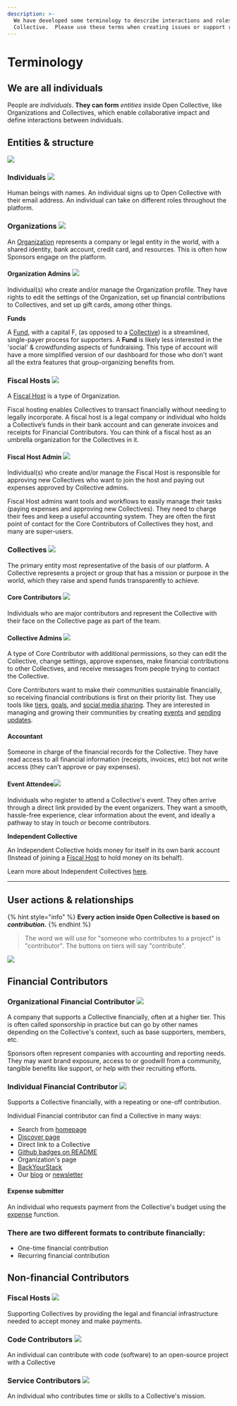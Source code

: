 ```yaml
---
description: >-
  We have developed some terminology to describe interactions and roles on Open
  Collective.  Please use these terms when creating issues or support requests.
---
```


# Terminology

## We are all individuals

People are _individuals_. **They can form** _entities_ inside Open Collective, like Organizations and Collectives, which enable collaborative impact and define interactions between individuals.

## Entities & structure

![](<../.gitbook/assets/2 (4) (1) (1).png>)

### Individuals ![](<../.gitbook/assets/about\_terminology\_individual\_2019-07-09 (2) (1) (1) (9).png>)

Human beings with names. An individual signs up to Open Collective with their email address. An individual can take on different roles throughout the platform.

### Organizations ![](<../.gitbook/assets/about\_terminology\_organization\_2019-07-09 (1) (2) (2) (2) (2) (2) (2) (2) (1) (1) (1) (1).png>)

An [Organization](../financial-contributors/organizations/) represents a company or legal entity in the world, with a shared identity, bank account, credit card, and resources. This is often how Sponsors engage on the platform.

#### Organization Admins ![](<../.gitbook/assets/about\_terminology\_individual\_2019-07-09 (2) (1) (1) (10).png>)

Individual(s) who create and/or manage the Organization profile. They have rights to edit the settings of the Organization, set up financial contributions to Collectives, and set up gift cards, among other things.

**Funds**

A [Fund](../financial-contributors/organizations/funds.md), with a capital F, (as opposed to a [Collective](terminology.md#collectives)) is a streamlined, single-payer process for supporters. A **Fund** is likely less interested in the 'social' & crowdfunding aspects of fundraising. This type of account will have a more simplified version of our dashboard for those who don't want all the extra features that group-organizing benefits from.

### Fiscal Hosts ![](<../.gitbook/assets/fiscal-host (2) (2) (2) (2) (2) (2) (2) (2) (1) (1) (2).png>)

A [Fiscal Host](../fiscal-hosts/fiscal-hosts.md) is a type of Organization.

Fiscal hosting enables Collectives to transact financially without needing to legally incorporate. A fiscal host is a legal company or individual who holds a Collective’s funds in their bank account and can generate invoices and receipts for Financial Contributors. You can think of a fiscal host as an umbrella organization for the Collectives in it.

#### **Fiscal Host Admin** ![](<../.gitbook/assets/about\_terminology\_individual\_2019-07-09 (2) (1) (1) (11).png>)

Individual(s) who create and/or manage the Fiscal Host is responsible for approving new Collectives who want to join the host and paying out expenses approved by Collective admins.

Fiscal Host admins want tools and workflows to easily manage their tasks (paying expenses and approving new Collectives). They need to charge their fees and keep a useful accounting system. They are often the first point of contact for the Core Contributors of Collectives they host, and many are super-users.

### Collectives ![](<../.gitbook/assets/about\_terminology\_collective\_2019-07-09 (1) (1) (1).png>)

The primary entity most representative of the basis of our platform. A Collective represents a project or group that has a mission or purpose in the world, which they raise and spend funds transparently to achieve.

#### Core Contributors ![](<../.gitbook/assets/about\_terminology\_individual\_2019-07-09 (2) (1) (1) (12).png>)

Individuals who are major contributors and represent the Collective with their face on the Collective page as part of the team.

#### Collective Admins ![](<../.gitbook/assets/about\_terminology\_individual\_2019-07-09 (2) (1) (1) (13).png>)

A type of Core Contributor with additional permissions, so they can edit the Collective, change settings, approve expenses, make financial contributions to other Collectives, and receive messages from people trying to contact the Collective.

Core Contributors want to make their communities sustainable financially, so receiving financial contributions is first on their priority list. They use tools like [tiers](../collectives/collective-settings/tiers-goals.md), [goals](../collectives/collective-settings/tiers-goals.md), and [social media sharing](../collectives/collective-settings/integrations.md#twitter-integration). They are interested in managing and growing their communities by creating [events](../collectives/events.md) and [sending updates](../collectives/communication.md).

#### Accountant

Someone in charge of the financial records for the Collective. They have read access to all financial information (receipts, invoices, etc) bot not write access (they can't approve or pay expenses).

#### Event Attendee![](<../.gitbook/assets/about\_terminology\_individual\_2019-07-09 (2) (1) (1) (14).png>)

Individuals who register to attend a Collective's event. They often arrive through a direct link provided by the event organizers. They want a smooth, hassle-free experience, clear information about the event, and ideally a pathway to stay in touch or become contributors.



**Independent Collective**

An Independent Collective holds money for itself in its own bank account (Instead of joining a [Fiscal Host](broken-reference) to hold money on its behalf).&#x20;

Learn more about Independent Collectives [here](broken-reference).&#x20;

****

## User actions & relationships

{% hint style="info" %}
**Every action inside Open Collective is based on **_**contribution**_**.**
{% endhint %}

> The word we will use for "someone who contributes to a project" is "contributor". The buttons on tiers will say "contribute".

![](<../.gitbook/assets/7 (2) (2) (2) (2) (2) (2) (2) (2) (1) (1) (1) (2).png>)

## Financial Contributors

### **Organizational Financial Contributor** ![](<../.gitbook/assets/about\_terminology\_organization\_2019-07-09 (1) (2) (2) (2) (2) (2) (2) (2) (1) (1) (1) (2).png>)

A company that supports a Collective financially, often at a higher tier. This is often called sponsorship in practice but can go by other names depending on the Collective's context, such as base supporters, members, etc.

Sponsors often represent companies with accounting and reporting needs. They may want brand exposure, access to or goodwill from a community, tangible benefits like support, or help with their recruiting efforts.

### **Individual Financial Contributor** ![](<../.gitbook/assets/about\_terminology\_individual\_2019-07-09 (2) (1) (1) (15).png>)

Supports a Collective financially, with a repeating or one-off contribution.

Individual Financial contributor can find a Collective in many ways:

* Search from [homepage](https://www.opencollective.com)
* [Discover page](http://opencollective.com/discover)
* Direct link to a Collective
* [Github badges on README](../financial-contributors/website-badge.md)
* Organization's page
* [BackYourStack](https://backyourstack.com)
* Our [blog](https://blog.opencollective.com) or [newsletter](https://blog.opencollective.com/tag/newsletter/)

#### Expense submitter

An individual who requests payment from the Collective's budget using the [expense](../expenses-and-getting-paid/expenses.md) function.

### There are two different formats to contribute financially:

* One-time financial contribution
* Recurring financial contribution

## Non-financial Contributors

### Fiscal Hosts ![](<../.gitbook/assets/fiscal-host (2) (2) (2) (2) (2) (2) (2) (2) (1) (1) (3).png>)

Supporting Collectives by providing the legal and financial infrastructure needed to accept money and make payments.

### Code Contributors ![](<../.gitbook/assets/about\_terminology\_individual\_2019-07-09 (2) (1) (1) (16).png>)

An individual can contribute with code (software) to an open-source project with a Collective

### Service Contributors ![](<../.gitbook/assets/about\_terminology\_individual\_2019-07-09 (2) (1) (1) (17).png>)

An individual who contributes time or skills to a Collective's mission.
